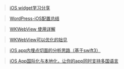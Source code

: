 > [iOS widget学习分享](https://github.com/moglo-tech/blog/issues/3)

> [WordPress-iOS配置总结](https://github.com/moglo-tech/blog/issues/4)

> [WKWebView 使用详解](https://github.com/moglo-tech/blog/issues/5)

> [WKWebView可以优化的拙见](https://github.com/moglo-tech/blog/issues/6)

> [iOS app内埋点切面的分析思路（基于swift3）](https://github.com/moglo-tech/blog/issues/7)

> [iOS App国际化与本地化，让你的app同时支持多国语言 ](https://github.com/moglo-tech/blog/issues/8)
